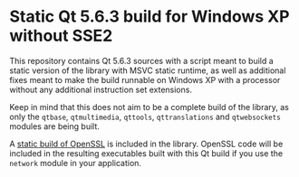 # Static Qt 5.6.3 build for Windows XP without SSE2

This repository contains Qt 5.6.3 sources with a script meant to build a static
version of the library with MSVC static runtime, as well as additional fixes
meant to make the build runnable on Windows XP with a processor without any
additional instruction set extensions.

Keep in mind that this does not aim to be a complete build of the library, as
only the `qtbase`, `qtmultimedia`, `qttools`, `qttranslations` and
`qtwebsockets` modules are being built.

A [static build of OpenSSL](https://github.com/xavery/openssl10-static-xp) is
included in the library. OpenSSL code will be included in the resulting
executables built with this Qt build if you use the `network` module in your
application.
